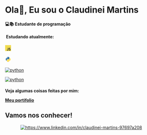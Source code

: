 <h1 align="left">Ola👋, Eu sou o Claudinei Martins</h1>

<h4 align="left">💻📚 Estudante de programação  </h4>
<h4 align="left"> Estudando atualmente:</h4>
<p align="left"> 

<a href="https://developer.mozilla.org/en-US/docs/Web/JavaScript" target="_blank" rel="noreferrer"> <img src="https://raw.githubusercontent.com/devicons/devicon/master/icons/javascript/javascript-original.svg" alt="javascript" width="20" height="20"/> 

</a> <a href="https://www.python.org" target="_blank" rel="noreferrer"> <img src="https://raw.githubusercontent.com/devicons/devicon/master/icons/python/python-original.svg" alt="python" width="20" height="20"/> </a> </p>

</a> <a href="https://developer.mozilla.org/pt-BR/docs/Web/HTML" target="_blank" rel="noreferrer"> <img src="https://cdn-icons-png.flaticon.com/512/5968/5968267.png" alt="python" width="20" height="20"/> </a> </p>
</a> <a href="https://cdn-icons-png.flaticon.com/512/5968/5968242.png" target="_blank" rel="noreferrer"> <img src="https://cdn-icons-png.flaticon.com/512/5968/5968242.png" alt="python" width="20" height="20"/> </a>

  
  


<h4 align="left">Veja algumas coisas feitas por mim:</p>
<a target="blank" href="https://portifolio-ten-alpha.vercel.app/"> 
  Meu portifolio
</a>

<h2 align="left">Vamos nos conhecer!</h3>
<p align="center">
<a href="https://linkedin.com/in/claudinei-martins-97697a208/" target="blank"><img align="center" src="https://raw.githubusercontent.com/rahuldkjain/github-profile-readme-generator/master/src/images/icons/Social/linked-in-alt.svg" alt="https://www.linkedin.com/in/claudinei-martins-97697a208" height="30" width="30" /></a>
</p>



<!--
**ClaudineiMartins/claudineimartins** is a ✨ _special_ ✨ repository because its `README.md` (this file) appears on your GitHub profile.

Here are some ideas to get you started:

- 🔭 I’m currently working on ...
- 🌱 Atualmente estudo JavaScript na Alura
- 👯 I’m looking to collaborate on ...
- 🤔 I’m looking for help with ...
- 💬 Ask me about ...
- 📫 How to reach me: ...
- 😄 Pronouns: ...
- ⚡ Fun fact: ...
-->
